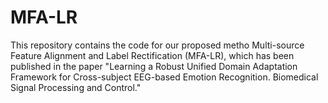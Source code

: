 # MFA-LR
This repository contains the code for our proposed metho Multi-source Feature Alignment and Label Rectification  (MFA-LR), which has been published in the paper "Learning a Robust Unified Domain Adaptation Framework for Cross-subject EEG-based Emotion Recognition. Biomedical Signal Processing and Control."
